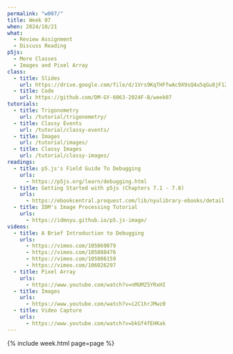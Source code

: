 ```yaml
---
permalink: "w007/"
title: Week 07
when: 2024/10/21
what:
  - Review Assignment
  - Discuss Reading
p5js:
  - More Classes
  - Images and Pixel Array
class:
  - title: Slides
    url: https://drive.google.com/file/d/1Vrs9KqTHFfwAc9X9sQ4u5qGu8jF12HlW/
  - title: Code
    url: https://github.com/DM-GY-6063-2024F-B/week07
tutorials:
  - title: Trigonometry
    url: /tutorial/trigonometry/
  - title: Classy Events
    url: /tutorial/classy-events/
  - title: Images
    url: /tutorial/images/
  - title: Classy Images
    url: /tutorial/classy-images/
readings:
  - title: p5.js's Field Guide To Debugging
    urls:
      - https://p5js.org/learn/debugging.html
  - title: Getting Started with p5js (Chapters 7.1 - 7.8)
    urls:
      - https://ebookcentral.proquest.com/lib/nyulibrary-ebooks/detail.action?docID=4333728
  - title: IDM's Image Processing Tutorial
    urls:
      - https://idmnyu.github.io/p5.js-image/
videos:
  - title: A Brief Introduction to Debugging
    urls:
      - https://vimeo.com/105069079
      - https://vimeo.com/105080476
      - https://vimeo.com/105086159
      - https://vimeo.com/106026297
  - title: Pixel Array
    urls:
      - https://www.youtube.com/watch?v=nMUMZ5YRxHI
  - title: Images
    urls:
      - https://www.youtube.com/watch?v=i2C1hrJMwz0
  - title: Video Capture
    urls:
      - https://www.youtube.com/watch?v=bkGf4fEHKak
---
```

{% include week.html page=page %}
